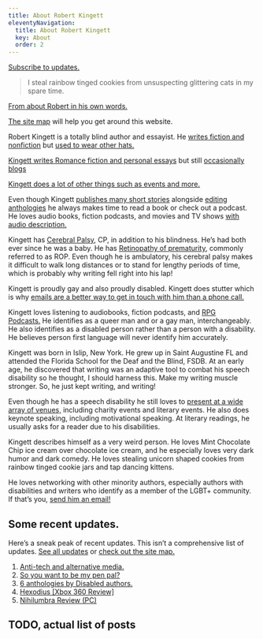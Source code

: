 ```yaml
---
title: About Robert Kingett
eleventyNavigation:
  title: About Robert Kingett
  key: About
  order: 2
---
```


[Subscribe to updates.](/subscribe)

> I steal rainbow tinged cookies from unsuspecting glittering cats in my spare time.

[From about Robert in his own words.](/posts/5655)

[The site map](/map) will help you get around this website.

Robert Kingett is a totally blind author and essayist. He [writes fiction and nonfiction](/writings) but [used to wear other hats.](/resume)

[Kingett writes Romance fiction and personal essays](/writings) but still [occasionally blogs](https://robertkingett.com/posts/category/blog/)

[Kingett does a lot of other things such as events and more.](https://robertkingett.com/posts/tag/roundups/)

Even though Kingett [publishes many short stories](/shorts) alongside [editing anthologies](https://robertkingett.com/posts/category/anthologies/anthologies-by-me/) he always makes time to read a book or check out a podcast. He loves audio books, fiction podcasts, and movies and TV shows [with audio description.](http://acb.org/adp/samples.html)

Kingett has [Cerebral Palsy,](https://www.cdc.gov/ncbddd/cp/facts.html) CP, in addition to his blindness. He’s had both ever since he was a baby. He has [Retinopathy of prematurity](https://www.webmd.com/eye-health/retinopathy-prematurity-facts#1), commonly referred to as ROP. Even though he is ambulatory, his cerebral palsy makes it difficult to walk long distances or to stand for lengthy periods of time, which is probably why writing fell right into his lap!

Kingett is proudly gay and also proudly disabled. Kingett does stutter which is why [emails are a better way to get in touch with him than a phone call.](https://robertkingett.com/?p=66)

Kingett loves listening to audiobooks, fiction podcasts, and [RPG Podcasts.](https://rpgcasts.com/) He identifies as a queer man and or a gay man, interchangeably. He also identifies as a disabled person rather than a person with a disability. He believes person first language will never identify him accurately.

Kingett was born in Islip, New York. He grew up in Saint Augustine FL and attended the Florida School for the Deaf and the Blind, FSDB. At an early age, he discovered that writing was an adaptive tool to combat his speech disability so he thought, I should harness this. Make my writing muscle stronger. So, he just kept writing, and writing!

Even though he has a speech disability he still loves to [present at a wide array of venues,](https://robertkingett.com/events/) including charity events and literary events. He also does keynote speaking, including motivational speaking. At literary readings, he usually asks for a reader due to his disabilities.

Kingett describes himself as a very weird person. He loves Mint Chocolate Chip ice cream over chocolate ice cream, and he especially loves very dark humor and dark comedy. He loves stealing unicorn shaped cookies from rainbow tinged cookie jars and tap dancing kittens.

He loves networking with other minority authors, especially authors with disabilities and writers who identify as a member of the LGBT+ community. If that’s you, [send him an email!](https://robertkingett.com/?p=66)

## Some recent updates.

Here’s a sneak peak of recent updates. This isn’t a comprehensive list of updates. [See all updates](https://robertkingett.com/posts/) or [check out the site map.](https://robertkingett.com/map/)

1. [Anti-tech and alternative media.](https://robertkingett.com/posts/6682/)
2. [So you want to be my pen pal?](https://robertkingett.com/posts/6662/)
3. [6 anthologies by Disabled authors.](https://robertkingett.com/posts/6655/)
4. [Hexodius [Xbox 360 Review]](https://robertkingett.com/posts/6646/)
5. [Nihilumbra Review (PC)](https://robertkingett.com/posts/6644/)

## TODO, actual list of posts
